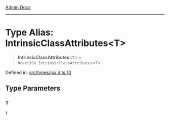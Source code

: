 [Admin Docs](/)

***

# Type Alias: IntrinsicClassAttributes\<T\>

> **IntrinsicClassAttributes**\<`T`\> = `ReactJSX.IntrinsicClassAttributes`\<`T`\>

Defined in: [src/types/jsx.d.ts:10](https://github.com/PalisadoesFoundation/talawa-admin/blob/main/src/types/jsx.d.ts#L10)

## Type Parameters

### T

`T`
